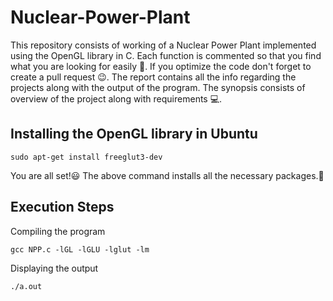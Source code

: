 # Nuclear-Power-Plant
This repository consists of working of a Nuclear Power Plant implemented using the OpenGL library in C. Each function is commented
so that you find what you are looking for easily :eyes:. If you optimize the code don't forget to create a pull request :wink:. The report
contains all the info regarding the projects along with the output of the program. The synopsis consists of overview of the project
along with requirements :computer:.

## Installing the OpenGL library in Ubuntu

```sudo apt-get install freeglut3-dev```

You are all set!:smiley: The above command installs all the necessary packages.:100:

## Execution Steps

Compiling the program

```gcc NPP.c -lGL -lGLU -lglut -lm```

Displaying the output

```./a.out```

